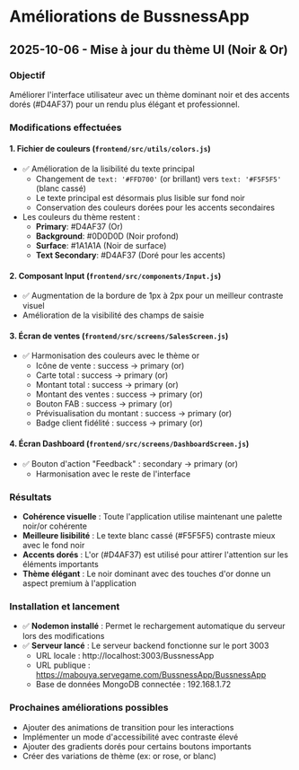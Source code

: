 # Améliorations de BussnessApp

## 2025-10-06 - Mise à jour du thème UI (Noir & Or)

### Objectif
Améliorer l'interface utilisateur avec un thème dominant noir et des accents dorés (#D4AF37) pour un rendu plus élégant et professionnel.

### Modifications effectuées

#### 1. **Fichier de couleurs** (`frontend/src/utils/colors.js`)
- ✅ Amélioration de la lisibilité du texte principal
  - Changement de `text: '#FFD700'` (or brillant) vers `text: '#F5F5F5'` (blanc cassé)
  - Le texte principal est désormais plus lisible sur fond noir
  - Conservation des couleurs dorées pour les accents secondaires
- Les couleurs du thème restent :
  - **Primary**: #D4AF37 (Or)
  - **Background**: #0D0D0D (Noir profond)
  - **Surface**: #1A1A1A (Noir de surface)
  - **Text Secondary**: #D4AF37 (Doré pour les accents)

#### 2. **Composant Input** (`frontend/src/components/Input.js`)
- ✅ Augmentation de la bordure de 1px à 2px pour un meilleur contraste visuel
- Amélioration de la visibilité des champs de saisie

#### 3. **Écran de ventes** (`frontend/src/screens/SalesScreen.js`)
- ✅ Harmonisation des couleurs avec le thème or
  - Icône de vente : success → primary (or)
  - Carte total : success → primary (or)
  - Montant total : success → primary (or)
  - Montant des ventes : success → primary (or)
  - Bouton FAB : success → primary (or)
  - Prévisualisation du montant : success → primary (or)
  - Badge client fidélité : success → primary (or)

#### 4. **Écran Dashboard** (`frontend/src/screens/DashboardScreen.js`)
- ✅ Bouton d'action "Feedback" : secondary → primary (or)
  - Harmonisation avec le reste de l'interface

### Résultats
- **Cohérence visuelle** : Toute l'application utilise maintenant une palette noir/or cohérente
- **Meilleure lisibilité** : Le texte blanc cassé (#F5F5F5) contraste mieux avec le fond noir
- **Accents dorés** : L'or (#D4AF37) est utilisé pour attirer l'attention sur les éléments importants
- **Thème élégant** : Le noir dominant avec des touches d'or donne un aspect premium à l'application

### Installation et lancement
- ✅ **Nodemon installé** : Permet le rechargement automatique du serveur lors des modifications
- ✅ **Serveur lancé** : Le serveur backend fonctionne sur le port 3003
  - URL locale : http://localhost:3003/BussnessApp
  - URL publique : https://mabouya.servegame.com/BussnessApp/BussnessApp
  - Base de données MongoDB connectée : 192.168.1.72

### Prochaines améliorations possibles
- Ajouter des animations de transition pour les interactions
- Implémenter un mode d'accessibilité avec contraste élevé
- Ajouter des gradients dorés pour certains boutons importants
- Créer des variations de thème (ex: or rose, or blanc)
